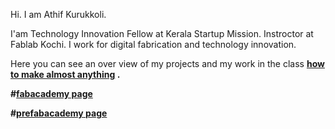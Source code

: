 Hi. I am Athif Kurukkoli.

I'am Technology Innovation Fellow at Kerala Startup Mission. Instroctor at Fablab Kochi. I work for digital fabrication and technology innovation.

Here you can see an over view of my projects and my work in the class <b> [how to make almost anything](http://archive.fabacademy.org/archives/2016/fablabkochi/students/364/) <b>.

#[fabacademy page](fab/index.html)

#[prefabacademy page](prefab/index.html)










